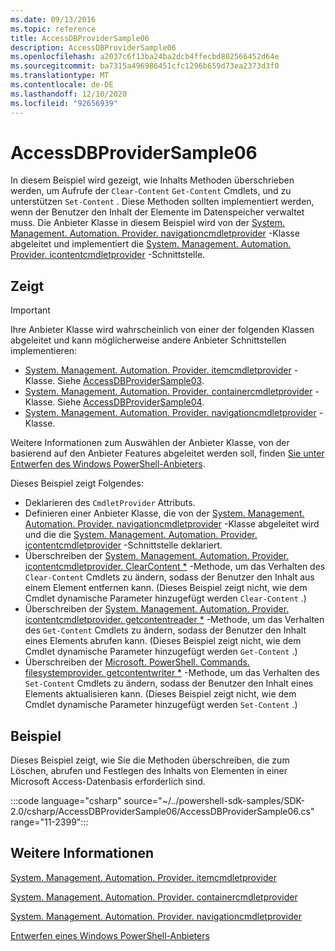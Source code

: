 ```yaml
---
ms.date: 09/13/2016
ms.topic: reference
title: AccessDBProviderSample06
description: AccessDBProviderSample06
ms.openlocfilehash: a2037c6f13ba24ba2dcb4ffecbd802566452d64e
ms.sourcegitcommit: ba7315a496986451cfc1296b659d73ea2373d3f0
ms.translationtype: MT
ms.contentlocale: de-DE
ms.lasthandoff: 12/10/2020
ms.locfileid: "92656939"
---
```

# <a name="accessdbprovidersample06"></a>AccessDBProviderSample06

In diesem Beispiel wird gezeigt, wie Inhalts Methoden überschrieben werden, um Aufrufe der `Clear-Content` `Get-Content` Cmdlets, und zu unterstützen `Set-Content` . Diese Methoden sollten implementiert werden, wenn der Benutzer den Inhalt der Elemente im Datenspeicher verwaltet muss. Die Anbieter Klasse in diesem Beispiel wird von der [System. Management. Automation. Provider. navigationcmdletprovider](/dotnet/api/System.Management.Automation.Provider.NavigationCmdletProvider) -Klasse abgeleitet und implementiert die [System. Management. Automation. Provider. icontentcmdletprovider](/dotnet/api/System.Management.Automation.Provider.IContentCmdletProvider) -Schnittstelle.

## <a name="demonstrates"></a>Zeigt

> [!IMPORTANT]
> Ihre Anbieter Klasse wird wahrscheinlich von einer der folgenden Klassen abgeleitet und kann möglicherweise andere Anbieter Schnittstellen implementieren:
>
> - [System. Management. Automation. Provider. itemcmdletprovider](/dotnet/api/System.Management.Automation.Provider.ItemCmdletProvider) -Klasse. Siehe [AccessDBProviderSample03](./accessdbprovidersample03.md).
> - [System. Management. Automation. Provider. containercmdletprovider](/dotnet/api/System.Management.Automation.Provider.ContainerCmdletProvider) -Klasse. Siehe [AccessDBProviderSample04](./accessdbprovidersample04.md).
> - [System. Management. Automation. Provider. navigationcmdletprovider](/dotnet/api/System.Management.Automation.Provider.NavigationCmdletProvider) -Klasse.
>
> Weitere Informationen zum Auswählen der Anbieter Klasse, von der basierend auf den Anbieter Features abgeleitet werden soll, finden [Sie unter Entwerfen des Windows PowerShell-Anbieters](./provider-types.md).

Dieses Beispiel zeigt Folgendes:

- Deklarieren des `CmdletProvider` Attributs.
- Definieren einer Anbieter Klasse, die von der [System. Management. Automation. Provider. navigationcmdletprovider](/dotnet/api/System.Management.Automation.Provider.NavigationCmdletProvider) -Klasse abgeleitet wird und die die [System. Management. Automation. Provider. icontentcmdletprovider](/dotnet/api/System.Management.Automation.Provider.IContentCmdletProvider) -Schnittstelle deklariert.
- Überschreiben der [System. Management. Automation. Provider. icontentcmdletprovider. ClearContent *](/dotnet/api/System.Management.Automation.Provider.IContentCmdletProvider.ClearContent) -Methode, um das Verhalten des `Clear-Content` Cmdlets zu ändern, sodass der Benutzer den Inhalt aus einem Element entfernen kann. (Dieses Beispiel zeigt nicht, wie dem Cmdlet dynamische Parameter hinzugefügt werden `Clear-Content` .)
- Überschreiben der [System. Management. Automation. Provider. icontentcmdletprovider. getcontentreader *](/dotnet/api/System.Management.Automation.Provider.IContentCmdletProvider.GetContentReader) -Methode, um das Verhalten des `Get-Content` Cmdlets zu ändern, sodass der Benutzer den Inhalt eines Elements abrufen kann. (Dieses Beispiel zeigt nicht, wie dem Cmdlet dynamische Parameter hinzugefügt werden `Get-Content` .)
- Überschreiben der [Microsoft. PowerShell. Commands. filesystemprovider. getcontentwriter *](/dotnet/api/Microsoft.PowerShell.Commands.FileSystemProvider.GetContentWriter) -Methode, um das Verhalten des `Set-Content` Cmdlets zu ändern, sodass der Benutzer den Inhalt eines Elements aktualisieren kann. (Dieses Beispiel zeigt nicht, wie dem Cmdlet dynamische Parameter hinzugefügt werden `Set-Content` .)

## <a name="example"></a>Beispiel

Dieses Beispiel zeigt, wie Sie die Methoden überschreiben, die zum Löschen, abrufen und Festlegen des Inhalts von Elementen in einer Microsoft Access-Datenbasis erforderlich sind.

:::code language="csharp" source="~/../powershell-sdk-samples/SDK-2.0/csharp/AccessDBProviderSample06/AccessDBProviderSample06.cs" range="11-2399":::

## <a name="see-also"></a>Weitere Informationen

[System. Management. Automation. Provider. itemcmdletprovider](/dotnet/api/System.Management.Automation.Provider.ItemCmdletProvider)

[System. Management. Automation. Provider. containercmdletprovider](/dotnet/api/System.Management.Automation.Provider.ContainerCmdletProvider)

[System. Management. Automation. Provider. navigationcmdletprovider](/dotnet/api/System.Management.Automation.Provider.NavigationCmdletProvider)

[Entwerfen eines Windows PowerShell-Anbieters](./provider-types.md)
